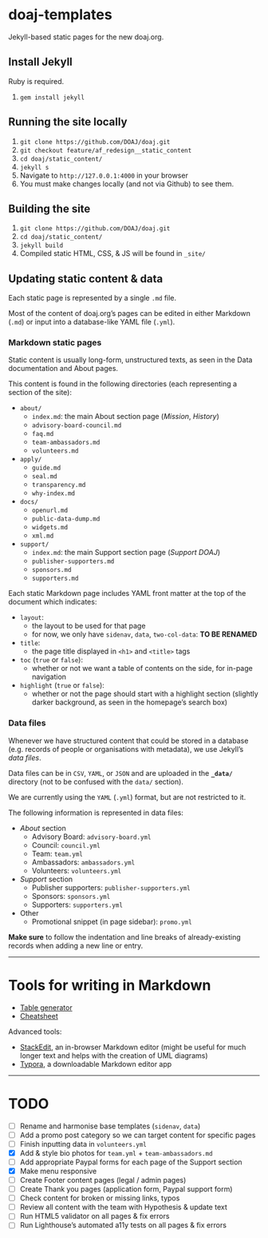 # doaj-templates

Jekyll-based static pages for the new doaj.org. 


## Install Jekyll

Ruby is required.

1. `gem install jekyll`

## Running the site locally

1. `git clone https://github.com/DOAJ/doaj.git`
2. `git checkout feature/af_redesign__static_content`
3. `cd doaj/static_content/`
4. `jekyll s`
5. Navigate to `http://127.0.0.1:4000` in your browser
6. You must make changes locally (and not via Github) to see them.

## Building the site

1. `git clone https://github.com/DOAJ/doaj.git`
2. `cd doaj/static_content/`
3. `jekyll build`
4. Compiled static HTML, CSS, & JS will be found in `_site/`

## Updating static content & data

Each static page is represented by a single `.md` file.

Most of the content of doaj.org’s pages can be edited in either Markdown (`.md`) or input into a database-like YAML file (`.yml`). 

### Markdown static pages

Static content is usually long-form, unstructured texts, as seen in the Data documentation and About pages.

This content is found in the following directories (each representing a section of the site):

- `about/`
  - `index.md`: the main About section page (_Mission_, _History_)
  - `advisory-board-council.md`
  - `faq.md`
  - `team-ambassadors.md`
  - `volunteers.md`
- `apply/`
  - `guide.md`
  - `seal.md`
  - `transparency.md`
  - `why-index.md`
- `docs/`
  - `openurl.md`
  - `public-data-dump.md`
  - `widgets.md`
  - `xml.md`
- `support/`
  - `index.md`: the main Support section page (_Support DOAJ_)
  - `publisher-supporters.md`
  - `sponsors.md`
  - `supporters.md`

Each static Markdown page includes YAML front matter at the top of the document which indicates:

- `layout`:
  - the layout to be used for that page
  - for now, we only have `sidenav`, `data`, `two-col-data`: **TO BE RENAMED**
- `title`:
  - the page title displayed in `<h1>` and `<title>` tags
- `toc` (`true` or `false`):
  - whether or not we want a table of contents on the side, for in-page navigation
- `highlight` (`true` or `false`):
  - whether or not the page should start with a highlight section (slightly darker background, as seen in the homepage’s search box)

### Data files

Whenever we have structured content that could be stored in a database (e.g. records of people or organisations with metadata), we use Jekyll’s _data files_. 

Data files can be in `CSV`, `YAML`, or `JSON` and are uploaded in the **`_data/`** directory (not to be confused with the `data/` section).

We are currently using the `YAML` (`.yml`) format, but are not restricted to it.

The following information is represented in data files:
- _About_ section
  - Advisory Board: `advisory-board.yml`
  - Council: `council.yml`
  - Team: `team.yml`
  - Ambassadors: `ambassadors.yml`
  - Volunteers: `volunteers.yml`
- _Support_ section
  - Publisher supporters: `publisher-supporters.yml`
  - Sponsors: `sponsors.yml`
  - Supporters: `supporters.yml`
- Other
  - Promotional snippet (in page sidebar): `promo.yml`

**Make sure** to follow the indentation and line breaks of already-existing records when adding a new line or entry.

---

# Tools for writing in Markdown 

- [Table generator](https://www.tablesgenerator.com/markdown_tables)
- [Cheatsheet](https://github.com/adam-p/markdown-here/wiki/Markdown-Cheatsheet) 

Advanced tools: 
- [StackEdit](https://stackedit.io/), an in-browser Markdown editor (might be useful for much longer text and helps with the creation of UML diagrams) 
- [Typora](https://typora.io/), a downloadable Markdown editor app

---

# TODO

- [ ] Rename and harmonise base templates (`sidenav`, `data`) 
- [ ] Add a promo post category so we can target content for specific pages
- [ ] Finish inputting data in `volunteers.yml`
- [x] Add & style bio photos for `team.yml` + `team-ambassadors.md`
- [ ] Add appropriate Paypal forms for each page of the Support section 
- [x] Make menu responsive
- [ ] Create Footer content pages (legal / admin pages)
- [ ] Create Thank you pages (application form, Paypal support form) 
- [ ] Check content for broken or missing links, typos
- [ ] Review all content with the team with Hypothesis & update text
- [ ] Run HTML5 validator on all pages & fix errors 
- [ ] Run Lighthouse’s automated a11y tests on all pages & fix errors
